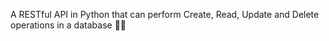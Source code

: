 A RESTful API in Python that can perform Create, Read, Update and Delete operations in a database 🚀🚀